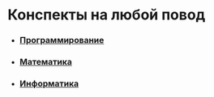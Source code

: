 # Конспекты на любой повод

-   ### [Программирование](programming/content.md)
-   ### [Математика](math/content.md)
-   ### [Информатика](informations/content.md)
